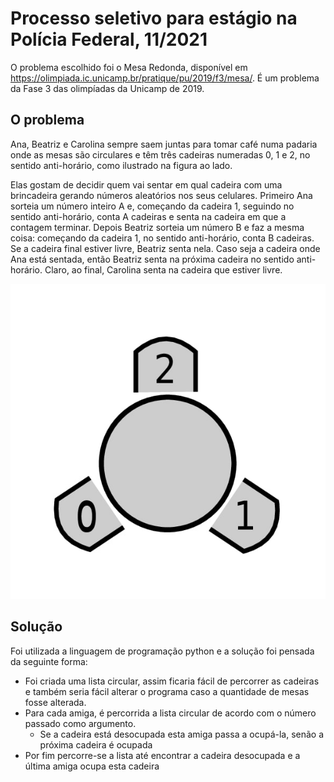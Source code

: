 # Processo seletivo para estágio na Polícia Federal, 11/2021

O problema escolhido foi o Mesa Redonda, disponível em https://olimpiada.ic.unicamp.br/pratique/pu/2019/f3/mesa/. É um problema da Fase 3 das olimpíadas da Unicamp de 2019.

## O problema

Ana, Beatriz e Carolina sempre saem juntas para tomar café numa padaria onde as mesas são circulares e têm três cadeiras numeradas 0, 1 e 2, no sentido anti-horário, como ilustrado na figura ao lado.

Elas gostam de decidir quem vai sentar em qual cadeira com uma brincadeira gerando números aleatórios nos seus celulares. Primeiro Ana sorteia um número inteiro A e, começando da cadeira 1, seguindo no sentido anti-horário, conta A cadeiras e senta na cadeira em que a contagem terminar. Depois Beatriz sorteia um número B e faz a mesma coisa: começando da cadeira 1, no sentido anti-horário, conta B cadeiras. Se a cadeira final estiver livre, Beatriz senta nela. Caso seja a cadeira onde Ana está sentada, então Beatriz senta na próxima cadeira no sentido anti-horário. Claro, ao final, Carolina senta na cadeira que estiver livre.


![Alt ou título da imagem](/images/mesa_redonda.jpg)

## Solução
Foi utilizada a linguagem de programação python e a solução foi pensada da seguinte forma:

- Foi criada uma lista circular, assim ficaria fácil de percorrer as cadeiras e também seria fácil alterar o programa caso a quantidade de mesas fosse alterada.
- Para cada amiga, é percorrida a lista circular de acordo com o número passado como argumento.
  - Se a cadeira está desocupada esta amiga passa a ocupá-la, senão a próxima cadeira é ocupada
- Por fim percorre-se a lista até encontrar a cadeira desocupada e a última amiga ocupa esta cadeira